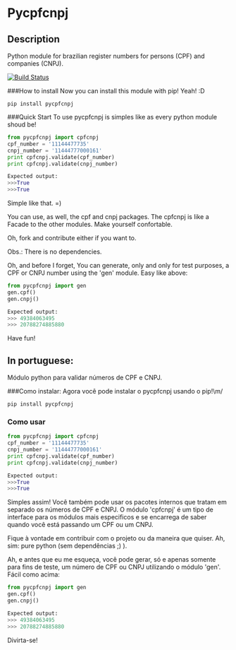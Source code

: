 Pycpfcnpj
=======

Description
-----------
Python module for brazilian register numbers for persons (CPF) and companies (CNPJ).

[![Build Status](https://travis-ci.org/matheuscas/pycpfcnpj.png?branch=master)](https://travis-ci.org/matheuscas/pycpfcnpj)

###How to install
Now you can install this module with pip! Yeah! :D

```
pip install pycpfcnpj
```

###Quick Start
To use pycpfcnpj is simples like as every python module shoud be!

```python
from pycpfcnpj import cpfcnpj
cpf_number = '11144477735'
cnpj_number = '11444777000161'
print cpfcnpj.validate(cpf_number)
print cpfcnpj.validate(cnpj_number)

Expected output:
>>>True
>>>True
```
Simple like that. =)

You can use, as well, the cpf and cnpj packages. The cpfcnpj is like a Facade to the other modules. Make yourself confortable.

Oh, fork and contribute either if you want to.

Obs.: There is no dependencies. 

Oh, and before I forget, You can generate, only and only for test purposes, a CPF or CNPJ number using the 'gen' module. Easy like above:

```python
from pycpfcnpj import gen
gen.cpf()
gen.cnpj()

Expected output:
>>> 49384063495
>>> 20788274885880
```
Have fun!

In portuguese:
--------------

Módulo python para validar números de CPF e CNPJ.

###Como instalar:
Agora você pode instalar o pycpfcnpj usando o pip!\m/

```
pip install pycpfcnpj
```

### Como usar
```python
from pycpfcnpj import cpfcnpj
cpf_number = '11144477735'
cnpj_number = '11444777000161'
print cpfcnpj.validate(cpf_number)
print cpfcnpj.validate(cnpj_number)

Expected output:
>>>True
>>>True
```

Simples assim! Você também pode usar os pacotes internos que tratam em separado os números de CPF e CNPJ. O módulo 'cpfcnpj' é um tipo de interface para os módulos mais especificos e se encarrega de saber quando você está passando um CPF ou um CNPJ. 

Fique à vontade em contribuir com o projeto ou da maneira que quiser. Ah, sim: pure python (sem dependências ;) ).

Ah, e antes que eu me esqueça, você pode gerar, só e apenas somente para fins de teste, um número de CPF ou CNPJ utilizando o módulo 'gen'. Fácil como acima:

```python
from pycpfcnpj import gen
gen.cpf()
gen.cnpj()

Expected output:
>>> 49384063495
>>> 20788274885880
```

Divirta-se!
